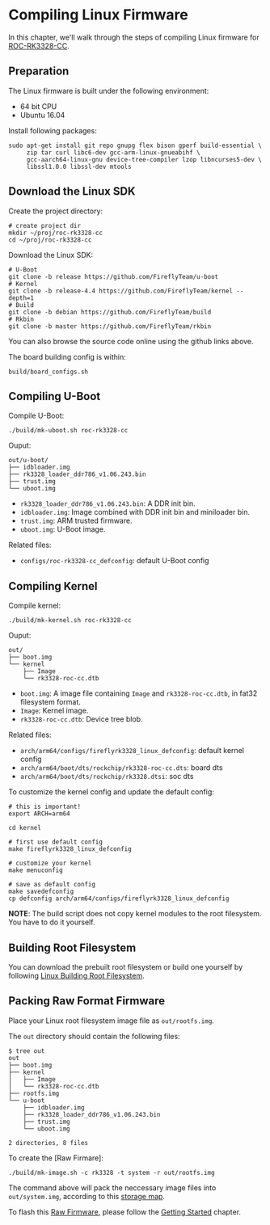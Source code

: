 # Compiling Linux Firmware

In this chapter, we'll walk through the steps of compiling Linux firmware for [ROC-RK3328-CC].

## Preparation

The Linux firmware is built under the following environment:

- 64 bit CPU
- Ubuntu 16.04

Install following packages:

``` shell
sudo apt-get install git repo gnupg flex bison gperf build-essential \
     zip tar curl libc6-dev gcc-arm-linux-gnueabihf \
     gcc-aarch64-linux-gnu device-tree-compiler lzop libncurses5-dev \
     libssl1.0.0 libssl-dev mtools
```

## Download the Linux SDK

Create the project directory:

``` shell
# create project dir
mkdir ~/proj/roc-rk3328-cc
cd ~/proj/roc-rk3328-cc
```

Download the Linux SDK:

``` shell
# U-Boot
git clone -b release https://github.com/FireflyTeam/u-boot
# Kernel
git clone -b release-4.4 https://github.com/FireflyTeam/kernel --depth=1
# Build
git clone -b debian https://github.com/FireflyTeam/build
# Rkbin
git clone -b master https://github.com/FireflyTeam/rkbin
```

You can also browse the source code online using the github links above.

The board building config is within:

    build/board_configs.sh

## Compiling U-Boot

Compile U-Boot:

``` shell
./build/mk-uboot.sh roc-rk3328-cc
```

Ouput:

```text
out/u-boot/
├── idbloader.img
├── rk3328_loader_ddr786_v1.06.243.bin
├── trust.img
└── uboot.img
```

- `rk3328_loader_ddr786_v1.06.243.bin`: A DDR init bin.
- `idbloader.img`: Image combined with DDR init bin and miniloader bin.
- `trust.img`: ARM trusted firmware.
- `uboot.img`: U-Boot image.

Related files:

- `configs/roc-rk3328-cc_defconfig`: default U-Boot config

## Compiling Kernel

Compile kernel:

``` shell
./build/mk-kernel.sh roc-rk3328-cc
```

Ouput:

```text
out/
├── boot.img
└── kernel
    ├── Image
    └── rk3328-roc-cc.dtb
```

- `boot.img`: A image file containing `Image` and `rk3328-roc-cc.dtb`, in fat32 filesystem format.
- `Image`: Kernel image.
- `rk3328-roc-cc.dtb`: Device tree blob.

Related files:

- `arch/arm64/configs/fireflyrk3328_linux_defconfig`: default kernel config
- `arch/arm64/boot/dts/rockchip/rk3328-roc-cc.dts`: board dts
- `arch/arm64/boot/dts/rockchip/rk3328.dtsi`: soc dts

To customize the kernel config and update the default config:

``` shell
# this is important!
export ARCH=arm64

cd kernel

# first use default config
make fireflyrk3328_linux_defconfig

# customize your kernel
make menuconfig

# save as default config
make savedefconfig
cp defconfig arch/arm64/configs/fireflyrk3328_linux_defconfig
```

**NOTE**: The build script does not copy kernel modules to the root filesystem. You have to do it yourself.

## Building Root Filesystem

You can download the prebuilt root filesystem or build one yourself by following [Linux Building Root Filesystem](linux_build_rootfilesystem.html).

## Packing Raw Format Firmware

Place your Linux root filesystem image file as `out/rootfs.img`.

The `out` directory should contain the following files:

```text
$ tree out
out
├── boot.img
├── kernel
│   ├── Image
│   └── rk3328-roc-cc.dtb
├── rootfs.img
└── u-boot
    ├── idbloader.img
    ├── rk3328_loader_ddr786_v1.06.243.bin
    ├── trust.img
    └── uboot.img

2 directories, 8 files
```

To create the [Raw Firmare]:

``` shell
./build/mk-image.sh -c rk3328 -t system -r out/rootfs.img
```

The command above will pack the neccessary image files into `out/system.img`, according to this [storage map](http://opensource.rock-chips.com/wiki_Partitions#Default_storage_map).

To flash this [Raw Firmware], please follow the [Getting Started](started.html) chapter.

[ROC-RK3328-CC]: http://en.t-firefly.com/product/rocrk3328cc.html "ROC-RK3328-CC Official Website"
[Raw Firmware]: started.html#raw_firmware_format
[RK Firmware]: started.html#rockchip_firmware_format
